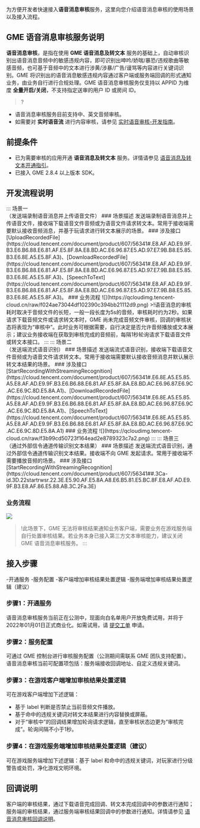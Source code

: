 为方便开发者快速接入**语音消息审核**服务，这里向您介绍语音消息审核的使用场景以及接入流程。


## GME 语音消息审核服务说明

**语音消息审核**，是指在使用 **GME 语音消息及转文本** 服务的基础上，自动审核识别出语音消息音频中的敏感违规内容，即可识别出呻吟/娇喘/暴恐/违规歌曲等敏感音频，也可基于音频中的文本进行涉黄/涉暴/广告/谩骂等内容进行关键词识别。GME 将识别出的语音消息敏感违规内容通过客户端或服务端回调的形式通知业务，由业务自行进行合规处理。GME 语音消息审核服务仅支持以 APPID 为维度 **全量开启/关闭**，不支持指定送审的用户 ID 或房间 ID。

>?
- 语音消息审核服务目前支持中、英文音频审核。
- 如需要对 **实时语音流** 进行内容审核，请参见 [实时语音审核-开发指南](https://cloud.tencent.com/document/product/607/59173)。



## 前提条件
- 已为需要审核的应用开通 **语音消息及转文本** 服务。详情请参见 [语音消息及转文本开通指引](https://cloud.tencent.com/document/product/607/10782)。
- 已接入 GME 2.8.4 以上版本 SDK。


## 开发流程说明
<dx-tabs>
::: 场景一<br>（发送端录制语音消息并上传语音文件）
### 场景描述
发送端录制语音消息并上传语音文件，接收端下载语音文件音频或为语音文件请求转文本。常用于接收端需要默认接收音频消息，并基于玩请求进行转文本展示的场景。
### 涉及接口
[UploadRecordedFile](https://cloud.tencent.com/document/product/607/56341#.E8.AF.AD.E9.9F.B3.E6.B6.88.E6.81.AF.E5.8F.8A.E8.BD.AC.E6.96.87.E5.AD.97.E7.9B.B8.E5.85.B3.E6.8E.A5.E5.8F.A3)、[DownloadRecordedFile](https://cloud.tencent.com/document/product/607/56341#.E8.AF.AD.E9.9F.B3.E6.B6.88.E6.81.AF.E5.8F.8A.E8.BD.AC.E6.96.87.E5.AD.97.E7.9B.B8.E5.85.B3.E6.8E.A5.E5.8F.A3)、[SpeechToText](https://cloud.tencent.com/document/product/607/56341#.E8.AF.AD.E9.9F.B3.E6.B6.88.E6.81.AF.E5.8F.8A.E8.BD.AC.E6.96.87.E5.AD.97.E7.9B.B8.E5.85.B3.E6.8E.A5.E5.8F.A3)。
### 业务流程
![](https://qcloudimg.tencent-cloud.cn/raw/f024ae73044df102390c394bb21112d9.png)
>!语音消息的审核耗时取决于音频文件的长短，一般一段长度为5s的音频，审核耗时约为2秒。如果请求下载音频文件或请求转文本时，GME 尚未完成音频文件审核，回调的审核状态将表现为“审核中”。此时业务可根据需要，自行决定是否允许音频播放或文本展示；建议业务接收端在获取到审核完成的音频前，每隔1秒轮询请求下载语音文件或转文本接口。
:::
::: 场景二<br>（发送端流式语音识别）
### 场景描述
发送端流式语音识别，接收端下载语音文件音频或为语音文件请求转文本。常用于接收端需要默认接收音频消息并默认展示转文本结果的场景。
### 涉及接口
 [StartRecordingWithStreamingRecognition](https://cloud.tencent.com/document/product/607/56341#.E6.8E.A5.E5.85.A5.E8.AF.AD.E9.9F.B3.E6.B6.88.E6.81.AF.E5.8F.8A.E8.BD.AC.E6.96.87.E6.9C.AC.E6.9C.8D.E5.8A.A1)、[DownloadRecordedFile](https://cloud.tencent.com/document/product/607/56341#.E6.8E.A5.E5.85.A5.E8.AF.AD.E9.9F.B3.E6.B6.88.E6.81.AF.E5.8F.8A.E8.BD.AC.E6.96.87.E6.9C.AC.E6.9C.8D.E5.8A.A1)、[SpeechToText](https://cloud.tencent.com/document/product/607/56341#.E6.8E.A5.E5.85.A5.E8.AF.AD.E9.9F.B3.E6.B6.88.E6.81.AF.E5.8F.8A.E8.BD.AC.E6.96.87.E6.9C.AC.E6.9C.8D.E5.8A.A1)
### 业务流程
![](https://qcloudimg.tencent-cloud.cn/raw/f3b99cd50723f164ead2e8789323c7a2.png)
:::
::: 场景三<br>（通过外部信令通道传输识别文本结果）
### 场景描述
发送端流式语音识别，通过外部信令通道传输识别文本结果。接收端不向 GME 发起请求。常用于接收端不需要播放音频的场景。
### 涉及接口
[StartRecordingWithStreamingRecognition](https://cloud.tencent.com/document/product/607/56341##.3Ca-id.3D.22startrwsr.22.3E.E5.90.AF.E5.8A.A8.E6.B5.81.E5.BC.8F.E8.AF.AD.E9.9F.B3.E8.AF.86.E5.88.AB.3C.2Fa.3E)
	 
### 业务流程
![](https://qcloudimg.tencent-cloud.cn/raw/a25bb330ccfc2d4e6836b4a089f26220.png)

>!此场景下，GME 无法将审核结果通知业务客户端，需要业务在游戏服务端自行处置审核结果。若业务本身已接入第三方文本审核能力，建议关闭 GME 语音消息审核服务。
:::
</dx-tabs>



##  接入步骤
<dx-steps>
-<dx-tag-link link="##enable" tag="控制台">开通服务</dx-tag-link>
-<dx-tag-link link="##config" tag="控制台">服务配置</dx-tag-link>
-<dx-tag-link link="##result1" tag="业务侧">客户端增加审核结果处置逻辑</dx-tag-link>
-<dx-tag-link link="##result2" tag="业务侧">服务端增加审核结果处置逻辑（建议）</dx-tag-link> 

</dx-steps>

### 步骤1：开通服务[](id:enable)
语音消息审核服务当前正在公测中，现面向白名单用户开放免费试用，并将于2022年01月01日正式商业化。如需试用，请 [提交工单](https://console.cloud.tencent.com/workorder/category?level1_id=438&level2_id=445&source=0&data_title=游戏多媒体引擎GME&step=1) 申请。

### 步骤2：服务配置[](id:config)
可通过 GME 控制台进行审核服务配置（公测期间需联系 GME 团队支持配置）。语音消息审核当前可配置项包括：服务端接收回调地址、自定义违规关键词。

### 步骤3：在游戏客户端增加审核结果处置逻辑 [](id:result1)
可在游戏客户端增加下述逻辑：
- 基于 label 判断是否禁止当前音频文件播放。
- 基于命中的违规关键词对转文本结果进行内容替换或屏蔽。
- 对于“审核中”的回调结果增加轮询请求逻辑，直至审核状态边更为“审核完成”。轮询间隔不小于1秒。

### 步骤4：在游戏服务端增加审核结果处置逻辑（建议） [](id:result2)

可在游戏服务端增加下述逻辑：基于 label 和命中的违规关键词，对玩家进行分级警告或处罚，净化游戏文明环境。


## 回调说明
客户端的审核结果，通过下载语音完成回调、转文本完成回调中的参数进行通知；服务端的审核结果，通过服务端审核结果回调中的参数进行通知。详情请参见 [语音消息审核回调说明](https://cloud.tencent.com/document/product/607/64861#auditResult)。

